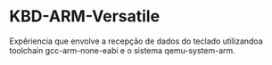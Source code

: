 # KBD-ARM-Versatile
Expêriencia que envolve a recepção de dados do teclado utilizandoa toolchain gcc-arm-none-eabi e o sistema qemu-system-arm.
